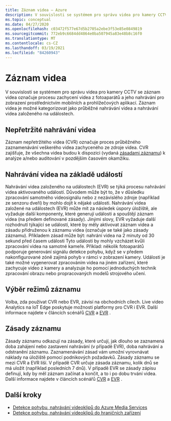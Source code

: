 ```yaml
---
title: Záznam videa – Azure
description: V souvislosti se systémem pro správu videa pro kamery CCTV se záznam videa označuje procesu zachycení videa z fotoaparátů a jeho nahrávání pro zobrazení prostřednictvím mobilních a prohlížečových aplikací. Záznam videa je možné kategorizovat jako průběžné nahrávání videa a nahrávání videa založeného na událostech.
ms.topic: conceptual
ms.date: 04/27/2020
ms.openlocfilehash: c03472f577e67d5b2705a2ebe3f53e85e0849819
ms.sourcegitcommit: 772eb9c6684dd4864e0ba507945a83e48b8c16f0
ms.translationtype: MT
ms.contentlocale: cs-CZ
ms.lasthandoff: 03/19/2021
ms.locfileid: "84260943"
---
```

# <a name="video-recording"></a>Záznam videa

V souvislosti se systémem pro správu videa pro kamery CCTV se záznam videa označuje procesu zachycení videa z fotoaparátů a jeho nahrávání pro zobrazení prostřednictvím mobilních a prohlížečových aplikací. Záznam videa je možné kategorizovat jako průběžné nahrávání videa a nahrávání videa založeného na událostech. 

## <a name="continuous-video-recording"></a>Nepřetržité nahrávání videa  

Záznam nepřetržitého videa (CVR) označuje proces průběžného zaznamenávání veškerého videa zachyceného ze zdroje videa. CVR zajišťuje, že všechna videa budou k dispozici (vydaná [zásadami záznamu](#recording-policy)) k analýze a/nebo auditování v pozdějším časovém okamžiku.

## <a name="event-based-video-recording"></a>Nahrávání videa na základě událostí  

Nahrávání videa založeného na událostech (EVR) se týká procesu nahrávání videa aktivovaného událostí. Důvodem může být to, že v důsledku zpracování samotného videosignálu nebo z nezávislého zdroje (například ze senzoru dveří) by mohlo dojít k nějaké události. Nahrávání videa založené na událostech (EVR) může mít za následek úspory úložiště, ale vyžaduje další komponenty, které generují události a spouštějí záznam videa (na předem definované zásady). Jinými slovy, EVR vyžaduje další rozhodnutí týkající se událostí, které by měly aktivovat záznam videa a zásadu přidruženou k záznamu videa (označuje se také jako zásady záznamu). Příkladem zásad může být: nahrání videa na 2 minuty od 30 sekund před časem události Tyto události by mohly vzcházet kvůli zpracování videa na samotné kameře. Příklad: několik fotoaparátů podporuje generování signálu detekce pohybu, když se v předem nakonfigurované zóně zajímá pohyb v rámci v zobrazení kamery. Události je také možné vygenerovat zpracováním videa na jiném zařízení, které zachycuje video z kamery a analyzuje ho pomocí jednoduchých technik zpracování obrazu nebo propracovaných modelů strojového učení. 

## <a name="choosing-recording-modes"></a>Výběr režimů záznamu  

Volba, zda používat CVR nebo EVR, závisí na obchodních cílech. Live video Analytics na IoT Edge poskytuje možnosti platformy pro CVR i EVR. Další informace najdete v článcích scénářů [CVR](continuous-video-recording-concept.md) a [EVR](event-based-video-recording-concept.md) .

## <a name="recording-policy"></a>Zásady záznamu  

Zásady záznamu odkazují na zásady, které určují, jak dlouho se zaznamená doba zahájení nebo zastavení nahrávání (v případě EVR), doba nahrávání a odstranění záznamu. Zaznamenávání zásad vám umožní vyrovnávat náklady na úložiště pomocí podnikových požadavků. Zásady záznamu se mezi CVR a EVR liší. V případě CVR určuje zásada záznamu, kolik dnů se má uložit (například posledních 7 dnů). V případě EVR se zásady zápisu definují, kdy by měl záznam začínat a končit, a to i po dobu trvání videa. Další informace najdete v článcích scénářů [CVR](continuous-video-recording-concept.md) a [EVR](event-based-video-recording-concept.md) .

## <a name="next-steps"></a>Další kroky

* [Detekce pohybu, nahrávání videoklipů do Azure Media Services](detect-motion-record-video-clips-media-services-quickstart.md)
* [Detekce pohybu, nahrávání videoklipů do hraničních zařízení](detect-motion-record-video-clips-edge-devices-quickstart.md)

